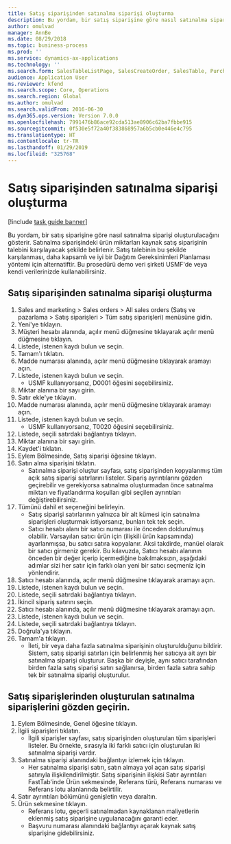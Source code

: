```yaml
---
title: Satış siparişinden satınalma siparişi oluşturma
description: Bu yordam, bir satış siparişine göre nasıl satınalma siparişi oluşturulacağını gösterir.
author: omulvad
manager: AnnBe
ms.date: 08/29/2018
ms.topic: business-process
ms.prod: ''
ms.service: dynamics-ax-applications
ms.technology: ''
ms.search.form: SalesTableListPage, SalesCreateOrder, SalesTable, PurchCreateFromSalesOrder, VendAccountItemLookup, SalesTableReferences, PurchTable
audience: Application User
ms.reviewer: kfend
ms.search.scope: Core, Operations
ms.search.region: Global
ms.author: omulvad
ms.search.validFrom: 2016-06-30
ms.dyn365.ops.version: Version 7.0.0
ms.openlocfilehash: 7991476b86ace92cda513ae8906c62ba7fbbe915
ms.sourcegitcommit: 0f530e5f72a40f383868957a6b5cb0e446e4c795
ms.translationtype: HT
ms.contentlocale: tr-TR
ms.lasthandoff: 01/29/2019
ms.locfileid: "325768"
---
```

# <a name="create-a-purchase-order-from-a-sales-order"></a>Satış siparişinden satınalma siparişi oluşturma

[!include [task guide banner](../../includes/task-guide-banner.md)]

Bu yordam, bir satış siparişine göre nasıl satınalma siparişi oluşturulacağını gösterir. Satınalma siparişindeki ürün miktarları kaynak satış siparişinin talebini karşılayacak şekilde belirlenir. Satış talebinin bu şekilde karşılanması, daha kapsamlı ve iyi bir Dağıtım Gereksinimleri Planlaması yöntemi için alternatiftir. Bu prosedürü demo veri şirketi USMF'de veya kendi verilerinizde kullanabilirsiniz.


## <a name="create-a-purchase-order-from-a-sales-order"></a>Satış siparişinden satınalma siparişi oluşturma
1. Sales and marketing > Sales orders > All sales orders (Satış ve pazarlama > Satış siparişleri > Tüm satış siparişleri) menüsüne gidin.
2. Yeni'ye tıklayın.
3. Müşteri hesabı alanında, açılır menü düğmesine tıklayarak açılır menü düğmesine tıklayın.
4. Listede, istenen kaydı bulun ve seçin.
5. Tamam'ı tıklatın.
6. Madde numarası alanında, açılır menü düğmesine tıklayarak aramayı açın.
7. Listede, istenen kaydı bulun ve seçin.
    * USMF kullanıyorsanız, D0001 öğesini seçebilirsiniz.  
8. Miktar alanına bir sayı girin.
9. Satır ekle'ye tıklayın.
10. Madde numarası alanında, açılır menü düğmesine tıklayarak aramayı açın.
11. Listede, istenen kaydı bulun ve seçin.
    * USMF kullanıyorsanız, T0020 öğesini seçebilirsiniz.  
12. Listede, seçili satırdaki bağlantıya tıklayın.
13. Miktar alanına bir sayı girin.
14. Kaydet'i tıklatın.
15. Eylem Bölmesinde, Satış siparişi öğesine tıklayın.
16. Satın alma siparişini tıklatın.
    * Satınalma siparişi oluştur sayfası, satış siparişinden kopyalanmış tüm açık satış siparişi satırlarını listeler. Sipariş ayrıntılarını gözden geçirebilir ve gerekiyorsa satınalma oluşturmadan önce satınalma miktarı ve fiyatlandırma koşulları gibi seçilen ayrıntıları değiştirebilirsiniz.  
17. Tümünü dahil et seçeneğini belirleyin.
    * Satış siparişi satırlarının yalnızca bir alt kümesi için satınalma siparişleri oluşturmak istiyorsanız, bunları tek tek seçin.  
    * Satıcı hesabı alanı bir satıcı numarası ile önceden doldurulmuş olabilir. Varsayılan satıcı ürün için (ilişkili ürün kapsamında) ayarlanmışsa, bu satıcı satıra kopyalanır. Aksi takdirde, manüel olarak bir satıcı girmeniz gerekir.  Bu kılavuzda, Satıcı hesabı alanının önceden bir değer içerip içermediğine bakılmaksızın, aşağıdaki adımlar sizi her satır için farklı olan yeni bir satıcı seçmeniz için yönlendirir.  
18. Satıcı hesabı alanında, açılır menü düğmesine tıklayarak aramayı açın.
19. Listede, istenen kaydı bulun ve seçin.
20. Listede, seçili satırdaki bağlantıya tıklayın.
21. İkincil sipariş satırını seçin.
22. Satıcı hesabı alanında, açılır menü düğmesine tıklayarak aramayı açın.
23. Listede, istenen kaydı bulun ve seçin.
24. Listede, seçili satırdaki bağlantıya tıklayın.
25. Doğrula'ya tıklayın.
26. Tamam'a tıklayın.
    * İleti, bir veya daha fazla satınalma siparişinin oluşturulduğunu bildirir. Sistem, satış siparişi satırları için belirlenmiş her satıcıya ait ayrı bir satınalma siparişi oluşturur. Başka bir deyişle, aynı satıcı tarafından birden fazla satış siparişi satırı sağlanırsa, birden fazla satıra sahip tek bir satınalma siparişi oluşturulur.  

## <a name="review-purchase-orders-created-from-sales-orders"></a>Satış siparişlerinden oluşturulan satınalma siparişlerini gözden geçirin.
1. Eylem Bölmesinde, Genel öğesine tıklayın.
2. İlgili siparişleri tıklatın.
    * İlgili siparişler sayfası, satış siparişinden oluşturulan tüm siparişleri listeler. Bu örnekte, sırasıyla iki farklı satıcı için oluşturulan iki satınalma siparişi vardır.  
3. Satınalma siparişi alanındaki bağlantıyı izlemek için tıklayın.
    * Her satınalma siparişi satırı, satın almaya yol açan satış siparişi satırıyla ilişkilendirilmiştir. Satış siparişinin ilişkisi Satır ayrıntıları FastTab'inde Ürün sekmesinde, Referans türü, Referans numarası ve Referans lotu alanlarında belirtilir.  
4. Satır ayrıntıları bölümünü genişletin veya daraltın.
5. Ürün sekmesine tıklayın.
    * Referans lotu, geçerli satınalmadan kaynaklanan maliyetlerin eklenmiş satış siparişine uygulanacağını garanti eder.  
    * Başvuru numarası alanındaki bağlantıyı açarak kaynak satış siparişine gidebilirsiniz.  

